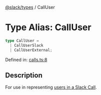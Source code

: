 [@slack/types](../index.md) / CallUser

# Type Alias: CallUser

```ts
type CallUser = 
  | CallUserSlack
  | CallUserExternal;
```

Defined in: [calls.ts:8](https://github.com/slackapi/node-slack-sdk/blob/main/packages/types/src/calls.ts#L8)

## Description

For use in representing [users in a Slack Call](https://docs.slack.dev/apis/web-api/using-the-calls-api).
